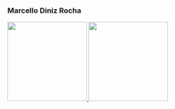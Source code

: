 ### Marcello Diniz Rocha

 <div>
  <a href="https://github.com/marcellodinizr">
   <img height="180em" src="https://github-readme-stats.vercel.app/api?username=marcellodinizr&show_icons=true&theme=radical&include_all_commits=true&count_private=true"/>
  <img height="180em" src="https://github-readme-stats.vercel.app/api/top-langs/?username=marcellodinizr&layout=compact&langs_count=16&theme=radical"/>
<div>
